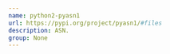 ```yaml
---
name: python2-pyasn1
url: https://pypi.org/project/pyasn1/#files
description: ASN.
group: None
---
```

